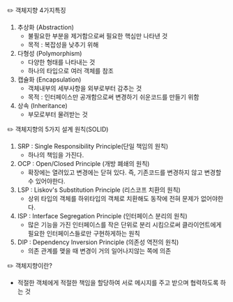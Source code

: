 ✏️ 객체지향 4가지특징
1. 추상화 (Abstraction) 
    - 불필요한 부분을 제거함으로써 필요한 핵심만 나타낸 것
    - 목적 : 복잡성을 낮추기 위해
2. 다형성 (Polymorphism) 
    - 다양한 형태를 나타내는 것
    - 하나의 타입으로 여러 객체를 참조
3. 캡슐화 (Encapsulation)
    - 객체내부의 세부사항을 외부로부터 감추는 것
    - 목적 : 인터페이스만 공개함으로써 변경하기 쉬운코드를 만들기 위함
4. 상속 (Inheritance)
    - 부모로부터 물려받는 것

✏️ 객체지향의 5가지 설계 원칙(SOLID)
1. SRP : Single Responsibility Principle(단일 책임의 원칙)
   - 하나의 책임을 가진다.
2. OCP : Open/Closed Principle (개방 폐쇄의 원칙)
   - 확장에는 열려있고 변경에는 닫혀 있다. 즉, 기존코드를 변경하지 않고 변경할 수 있어야한다.
3. LSP : Liskov's Substitution Principle (리스코프 치환의 원칙)
   - 상위 타입의 객체를 하위타입의 객체로 치환해도 동작에 전혀 문제가 없어야한다. 
4. ISP : Interface Segregation Principle (인터페이스 분리의 원칙)
   - 많은 기능을 가진 인터페이스를 작은 단위로 분리 시킴으로써 클라이언트에게 필요한 인터페이스들로만 구현하게하는 원칙
5. DIP : Dependency Inversion Principle (의존성 역전의 원칙)
   - 의존 관계를 맺을 때 변경이 거의 일어나지않는 쪽에 의존

✏️ 객체지향이란?
- 적절한 객체에게 적절한 책임을 할당하여 서로 메시지를 주고 받으며 협력하도록 하는 것
